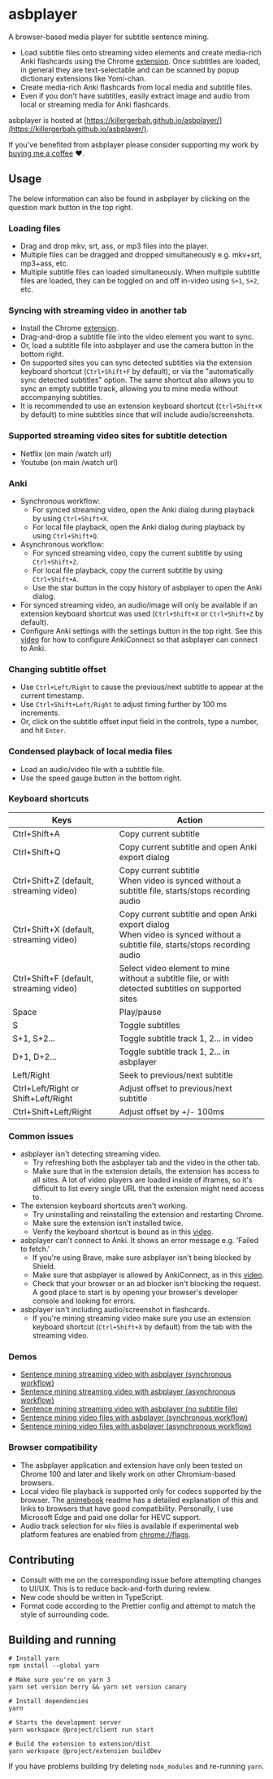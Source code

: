 # asbplayer

A browser-based media player for subtitle sentence mining.

- Load subtitle files onto streaming video elements and create media-rich Anki flashcards using the Chrome [extension](https://github.com/killergerbah/asbplayer/releases/latest).
  Once subtitles are loaded, in general they are text-selectable and can be scanned by popup dictionary extensions like Yomi-chan.
- Create media-rich Anki flashcards from local media and subtitle files.
- Even if you don't have subtitles, easily extract image and audio from local or streaming media for Anki flashcards.

asbplayer is hosted at [https://killergerbah.github.io/asbplayer/](https://killergerbah.github.io/asbplayer/).

If you've benefited from asbplayer please consider supporting my work by [buying me a coffee](https://github.com/sponsors/killergerbah?frequency=one-time) ❤️.

## Usage
The below information can also be found in asbplayer by clicking on the question mark button in the top right.

### Loading files
- Drag and drop mkv, srt, ass, or mp3 files into the player.
- Multiple files can be dragged and dropped simultaneously e.g. mkv+srt, mp3+ass, etc.
- Multiple subtitle files can loaded simultaneously. When multiple subtitle files are loaded, they can be toggled on and off in-video using `S+1`, `S+2`, etc.

### Syncing with streaming video in another tab
- Install the Chrome [extension](https://github.com/killergerbah/asbplayer/releases/latest).
- Drag-and-drop a subtitle file into the video element you want to sync.
- Or, load a subtitle file into asbplayer and use the camera button in the bottom right.
- On supported sites you can sync detected subtitles via the extension keyboard shortcut (`Ctrl+Shift+F` by default), or via the "automatically sync detected subtitles" option. The same shortcut also allows you to sync an empty subtitle track, allowing you to mine media without accompanying subtitles.
- It is recommended to use an extension keyboard shortcut (`Ctrl+Shift+X` by default) to mine subtitles since that will include audio/screenshots.

### Supported streaming video sites for subtitle detection
- Netflix (on main /watch url)
- Youtube (on main /watch url)

### Anki
- Synchronous workflow:
    - For synced streaming video, open the Anki dialog during playback by using `Ctrl+Shift+X`.
    - For local file playback, open the Anki dialog during playback by using `Ctrl+Shift+Q`.
- Asynchronous workflow:
    - For synced streaming video, copy the current subtitle by using `Ctrl+Shift+Z`.
    - For local file playback, copy the current subtitle by using `Ctrl+Shift+A`.
    - Use the star button in the copy history of asbplayer to open the Anki dialog.
- For synced streaming video, an audio/image will only be available if an extension keyboard shortcut was used (`Ctrl+Shift+X` or `Ctrl+Shift+Z` by default).
- Configure Anki settings with the settings button in the top right. See this [video](https://youtu.be/Mv7fEVb6PHo?t=44) for how to configure AnkiConnect so that asbplayer can connect to Anki.

### Changing subtitle offset
- Use `Ctrl+Left/Right` to cause the previous/next subtitle to appear at the current timestamp.
- Use `Ctrl+Shift+Left/Right` to adjust timing further by 100 ms increments.
- Or, click on the subtitle offset input field in the controls, type a number, and hit `Enter`.

### Condensed playback of local media files
- Load an audio/video file with a subtitle file.
- Use the speed gauge button in the bottom right.

### Keyboard shortcuts
|Keys        | Action              |
|------------|---------------------|
|Ctrl+Shift+A|Copy current subtitle|
|Ctrl+Shift+Q|Copy current subtitle and open Anki export dialog|
|Ctrl+Shift+Z (default, streaming video)|Copy current subtitle<br>When video is synced without a subtitle file, starts/stops recording audio|
|Ctrl+Shift+X (default, streaming video)|Copy current subtitle and open Anki export dialog<br>When video is synced without a subtitle file, starts/stops recording audio|
|Ctrl+Shift+F (default, streaming video)|Select video element to mine without a subtitle file, or with detected subtitles on supported sites|      
|Space|Play/pause|
|S|Toggle subtitles|
|S+1, S+2...|Toggle subtitle track 1, 2... in video|
|D+1, D+2...|Toggle subtitle track 1, 2... in asbplayer|
|Left/Right|Seek to previous/next subtitle|
|Ctrl+Left/Right or Shift+Left/Right|Adjust offset to previous/next subtitle
|Ctrl+Shift+Left/Right|Adjust offset by +/- 100ms|

### Common issues
- asbplayer isn't detecting streaming video.
    - Try refreshing both the asbplayer tab and the video in the other tab.
    - Make sure that in the extension details, the extension has access to all sites.
      A lot of video players are loaded inside of iframes, so it's difficult to
      list every single URL that the extension might need access to.
- The extension keyboard shortcuts aren't working.
    - Try uninstalling and reinstalling the extension and restarting Chrome.
    - Make sure the extension isn't installed twice.
    - Verify the keyboard shortcut is bound as in this [video](https://youtu.be/wYWbgovfNlI).
- asbplayer can't connect to Anki. It shows an error message e.g. 'Failed to fetch.'
    - If you're using Brave, make sure asbplayer isn't being blocked by Shield.
    - Make sure that asbplayer is allowed by AnkiConnect, as in this [video](https://youtu.be/Mv7fEVb6PHo?t=44).
    - Check that your browser or an ad blocker isn't blocking the request. A good place to start is by opening your browser's developer console and looking for errors.
- asbplayer isn't including audio/screenshot in flashcards.
    - If you're mining streaming video make sure you use an extension keyboard shortcut (`Ctrl+Shift+X` by default) from the tab with the streaming video.
### Demos

- [Sentence mining streaming video with asbplayer (synchronous workflow)](https://www.youtube.com/watch?v=W9Lf3C7sRzc)
- [Sentence mining streaming video with asbplayer (asynchronous workflow)](https://www.youtube.com/watch?v=kJXVVixD8H8)
- [Sentence mining streaming video with asbplayer (no subtitle file)](https://www.youtube.com/watch?v=sgrJF99WX-Q)
- [Sentence mining video files with asbplayer (synchronous workflow)](https://www.youtube.com/watch?v=J3E82spYqIk)
- [Sentence mining video files with asbplayer (asynchronous workflow)](https://www.youtube.com/watch?v=HsrrpnfM4pI)

### Browser compatibility

- The asbplayer application and extension have only been tested on Chrome 100 and later and likely work on other Chromium-based browsers.
- Local video file playback is supported only for codecs supported by the browser. The [animebook](https://github.com/animebook/animebook.github.io#video-format-support) readme has a detailed explanation of this and links
  to browsers that have good compatibility. Personally, I use Microsoft Edge and paid one dollar for HEVC support.
- Audio track selection for `mkv` files is available if experimental web platform features are enabled from [chrome://flags](chrome://flags).

## Contributing

- Consult with me on the corresponding issue before attempting changes to UI/UX. This is to reduce back-and-forth during review.
- New code should be written in TypeScript. 
- Format code according to the Prettier config and attempt to match the style of surrounding code.

## Building and running
```
# Install yarn
npm install --global yarn

# Make sure you're on yarn 3
yarn set version berry && yarn set version canary 

# Install dependencies
yarn

# Starts the development server
yarn workspace @project/client run start 

# Build the extension to extension/dist
yarn workspace @project/extension buildDev 
```

If you have problems building try deleting `node_modules` and re-running `yarn`.
